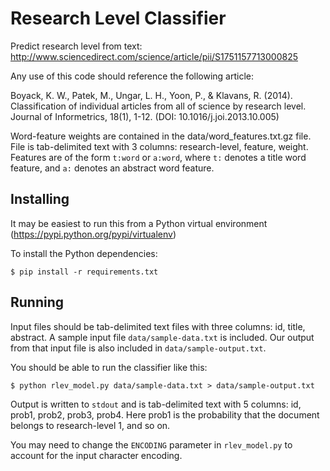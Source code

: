 Research Level Classifier
==========

Predict research level from text: http://www.sciencedirect.com/science/article/pii/S1751157713000825

Any use of this code should reference the following article:

Boyack, K. W., Patek, M., Ungar, L. H., Yoon, P., & Klavans, R. (2014). Classification of individual articles from all of science by research level. Journal of Informetrics, 18(1), 1-12. (DOI: 10.1016/j.joi.2013.10.005)

Word-feature weights are contained in the data/word_features.txt.gz file.
File is tab-delimited text with 3 columns: research-level, feature, weight.
Features are of the form `t:word` or `a:word`,
where `t:` denotes a title word feature, and `a:` denotes an abstract word feature.

Installing
----------

It may be easiest to run this from a Python virtual environment (https://pypi.python.org/pypi/virtualenv)

To install the Python dependencies:

    $ pip install -r requirements.txt
    
Running
-------

Input files should be tab-delimited text files with three columns: id, title, abstract.
A sample input file `data/sample-data.txt` is included. Our output from that input file is also
included in `data/sample-output.txt`.

You should be able to run the classifier like this:

    $ python rlev_model.py data/sample-data.txt > data/sample-output.txt
    
Output is written to `stdout` and is tab-delimited text with 5 columns: id, prob1, prob2, prob3, prob4.
Here prob1 is the probability that the document belongs to research-level 1, and so on.

You may need to change the `ENCODING` parameter in `rlev_model.py` to account for the input character encoding.
